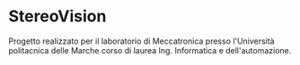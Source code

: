 # StereoVision

Progetto realizzato per il laboratorio di Meccatronica presso l'Università politacnica delle Marche 
corso di laurea Ing. Informatica e dell'automazione.
